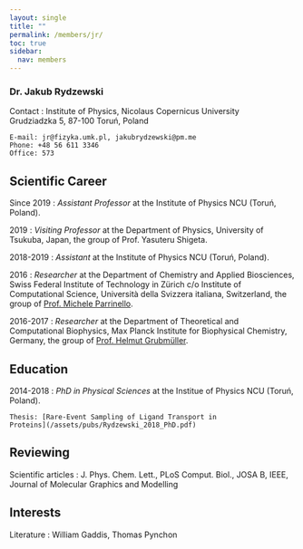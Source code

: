 ```yaml
---
layout: single
title: ""
permalink: /members/jr/
toc: true
sidebar:
  nav: members
---
```


### Dr. Jakub Rydzewski

Contact
:   Institute of Physics, Nicolaus Copernicus University  
    Grudziadzka 5, 87-100 Toruń, Poland  

    E-mail: jr@fizyka.umk.pl, jakubrydzewski@pm.me  
    Phone: +48 56 611 3346  
    Office: 573  

Scientific Career
-----------------

Since 2019
:   *Assistant Professor* at the Institute of Physics NCU (Toruń, Poland).

2019
:   *Visiting Professor* at the Department of Physics, University of Tsukuba, 
    Japan, the group of Prof. Yasuteru Shigeta.

2018-2019
:   *Assistant* at the Institute of Physics NCU (Toruń, Poland).

2016
:   *Researcher* at the Department of Chemistry and Applied Biosciences,
    Swiss Federal Institute of Technology in Zürich  c/o Institute of 
    Computational Science, Università della Svizzera italiana, Switzerland,
    the group of [Prof. Michele Parrinello](http://www.rgp.ethz.ch).

2016-2017
:   *Researcher* at the Department of Theoretical and Computational Biophysics,
    Max Planck Institute for Biophysical Chemistry, Germany,
    the group of [Prof. Helmut Grubmüller](https://www.mpibpc.mpg.de/grubmueller).  

Education
---------

2014-2018
:   *PhD in Physical Sciences* at the Institue of Physics NCU (Toruń, Poland).
  
    Thesis: [Rare-Event Sampling of Ligand Transport in 
    Proteins](/assets/pubs/Rydzewski_2018_PhD.pdf)

Reviewing
---------

Scientific articles
:   J. Phys. Chem. Lett., PLoS Comput. Biol., JOSA B, IEEE, Journal of Molecular Graphics and Modelling 

Interests
---------

Literature
:   William Gaddis, Thomas Pynchon
